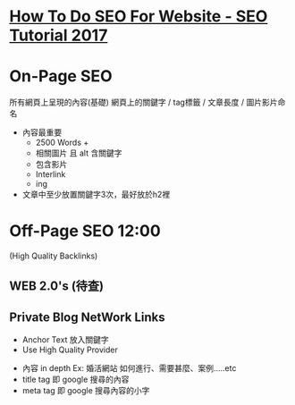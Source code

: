 # [How To Do SEO For Website - SEO Tutorial 2017](https://www.youtube.com/watch?v=CQbMWFK4w-E)

# On-Page SEO 
所有網頁上呈現的內容(基礎)
網頁上的關鍵字 / tag標籤 / 文章長度 / 圖片影片命名

- 內容最重要
    - 2500 Words + 
    - 相關圖片 且 alt 含關鍵字
    - 包含影片
    - Interlink
    - ing
- 文章中至少放置關鍵字3次，最好放於h2裡

# Off-Page SEO 12:00
(High Quality Backlinks)

## WEB 2.0's (待查)

## Private Blog NetWork Links
- Anchor Text 放入關鍵字
- Use High Quality Provider 

* 內容 in depth 
Ex: 婚活網站
如何進行、需要甚麼、案例.....etc
* title tag 即 google 搜尋的內容
* meta tag 即 google 搜尋內容的小字

